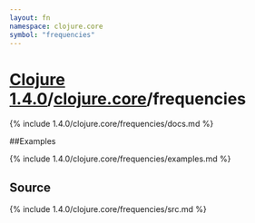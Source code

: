 ```yaml
---
layout: fn
namespace: clojure.core
symbol: "frequencies"
---
```


# [Clojure 1.4.0](../../)/[clojure.core](../)/frequencies

{% include 1.4.0/clojure.core/frequencies/docs.md %}

##Examples

{% include 1.4.0/clojure.core/frequencies/examples.md %}
## Source
{% include 1.4.0/clojure.core/frequencies/src.md %}

